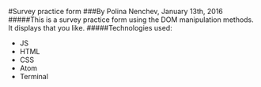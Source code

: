 #Survey practice form
###By Polina Nenchev, January 13th, 2016
#####This is a survey practice form using the DOM manipulation methods. It displays that you like.
#####Technologies used:
* JS
* HTML
* CSS
* Atom
* Terminal
